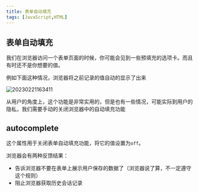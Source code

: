 ```yaml
---
title: 表单自动填充
tags: [JavaScript,HTML]
---
```


## 表单自动填充

我们在浏览器访问一个表单页面的时候，你可能会见到一些预填充的选项卡。而且有时还不是你想要的值。

例如下面这种情况，浏览器将之前记录的值自动的显示了出来

![20230221163411](https://raw.githubusercontent.com/QC2168/note-img/main/20230221163411.png)

从用户的角度上，这个功能是非常实用的，但是也有一些情况，可能实际到用户的隐私，我们需要手动的关闭浏览器中的自动填充功能

## autocomplete

这个属性用于关闭表单自动填充功能，将它的值设置为`off`。

浏览器会有两种反馈结果：
- 告诉浏览器不要在表单上展示用户保存的数据了（浏览器说了算，不一定遵守这个规则）
- 阻止浏览器获取历史会话记录

